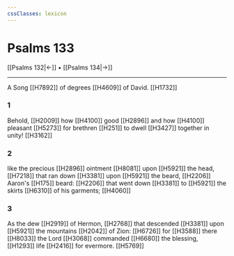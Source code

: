 ```yaml
---
cssClasses: lexicon
---
```

# Psalms 133

[[Psalms 132|←]] • [[Psalms 134|→]]

---

A Song [[H7892]] of degrees [[H4609]] of David. [[H1732]]

### 1
Behold, [[H2009]] how [[H4100]] good [[H2896]] and how [[H4100]] pleasant [[H5273]] for brethren [[H251]] to dwell [[H3427]] together in unity! [[H3162]]

### 2
like the precious [[H2896]] ointment [[H8081]] upon [[H5921]] the head, [[H7218]] that ran down [[H3381]] upon [[H5921]] the beard, [[H2206]] Aaron's [[H175]] beard: [[H2206]] that went down [[H3381]] to [[H5921]] the skirts [[H6310]] of his garments; [[H4060]]

### 3
As the dew [[H2919]] of Hermon, [[H2768]] that descended [[H3381]] upon [[H5921]] the mountains [[H2042]] of Zion: [[H6726]] for [[H3588]] there [[H8033]] the Lord [[H3068]] commanded [[H6680]] the blessing, [[H1293]] life [[H2416]] for evermore. [[H5769]]